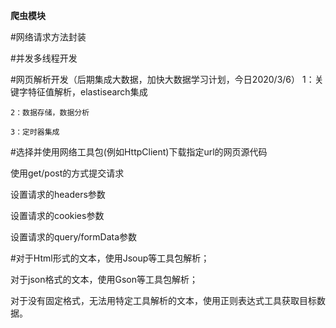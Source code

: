 **爬虫模块**
 
#网络请求方法封装


#并发多线程开发


#网页解析开发（后期集成大数据，加快大数据学习计划，今日2020/3/6）
    1：关键字特征值解析，elastisearch集成
    
    2：数据存储，数据分析
   
    3：定时器集成
 #选择并使用网络工具包(例如HttpClient)下载指定url的网页源代码
 
 使用get/post的方式提交请求
 
 设置请求的headers参数
 
 设置请求的cookies参数
 
 设置请求的query/formData参数
 
 #对于Html形式的文本，使用Jsoup等工具包解析；
 
 对于json格式的文本，使用Gson等工具包解析；
 
 对于没有固定格式，无法用特定工具解析的文本，使用正则表达式工具获取目标数据。